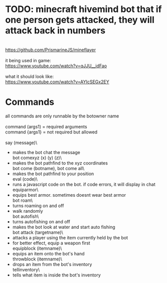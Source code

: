 # TODO: minecraft hivemind bot that if one person gets attacked, they will attack back in numbers
\
https://github.com/PrismarineJS/mineflayer
\
\
it being used in game:\
https://www.youtube.com/watch?v=qJJU__idFao
\
\
what it should look like:\
https://www.youtube.com/watch?v=AYIcSEGx2EY

# Commands
all commands are only runnable by the botowner name\
\
command (args1) = required arguments\
command {args1} = not required but allowed\
\
say (message)\
- makes the bot chat the message
\
bot comexyz (x) (y) (z)\
- makes the bot pathfind to the xyz coordinates
\
bot come (botname), bot come all\
- makes the bot pathfind to your position
\
eval (code)\
- runs a javascript code on the bot. if code errors, it will display in chat
\
equiparmor\
- equips best armor. sometimes doesnt wear best armor
\
bot roam\
- turns roaming on and off
- walk randomly
\
bot autofish\
- turns autofishing on and off
- makes the bot look at water and start auto fishing
\
bot attack (targetname)\
- attacks a player using the item currently held by the bot
- for better effect, equip a weapon first
\
equipblock (itemname)\
- equips an item onto the bot's hand
\
throwblock (itemname)\
- drops an item from the bot's inventory
\
tellinventory\
- tells what item is inside the bot's inventory

